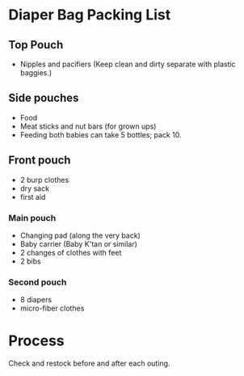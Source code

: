 # Diaper Bag Packing List

## Top Pouch

* Nipples and pacifiers (Keep clean and dirty separate with plastic baggies.)

## Side pouches

* Food
* Meat sticks and nut bars (for grown ups)
* Feeding both babies can take 5 bottles; pack 10.

## Front pouch

* 2 burp clothes
* dry sack
* first aid

### Main pouch

* Changing pad (along the very back)
* Baby carrier (Baby K'tan or similar)
* 2 changes of clothes with feet
* 2 bibs

### Second pouch

* 8 diapers
* micro-fiber clothes

# Process

Check and restock before and after each outing.
